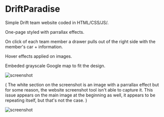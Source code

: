 # DriftParadise

Simple Drift team website coded in HTML/CSS/JS/.

One-page styled with parrallax effects.

On click of each team member a drawer pulls out of the right side with the member's car + information.

Hover effects applied on images.

Embeded grayscale Google map to fit the design.

![screenshot](http://i.imgur.com/q2YAc0H.jpg)

( The white section on the screenshot is an image with a parrallax effect but for some reason, the website screenshot tool isn't able to capture it. This issue appears on the main image at the beginning as well, it appears to be repeating itself, but that's not the case. )

![screenshot](http://i.imgur.com/dm9gUwx.png)
